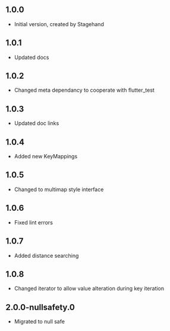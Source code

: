 ## 1.0.0

- Initial version, created by Stagehand

## 1.0.1

- Updated docs

## 1.0.2

- Changed meta dependancy to cooperate with flutter_test

## 1.0.3

- Updated doc links

## 1.0.4

- Added new KeyMappings

## 1.0.5

- Changed to multimap style interface

## 1.0.6

- Fixed lint errors

## 1.0.7

- Added distance searching

## 1.0.8

- Changed iterator to allow value alteration during key iteration

## 2.0.0-nullsafety.0

- Migrated to null safe
